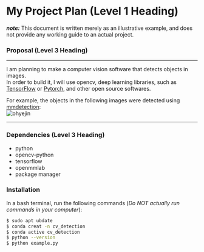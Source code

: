 # My Project Plan (Level 1 Heading)  
***note:*** This document is written merely as an illustrative example, and does not provide any working guide to an actual project.  

### Proposal (Level 3 Heading)
---

I am planning to make a computer vision software that detects objects in images.  
In order to build it, I will use opencv, deep learning libraries, such as [TensorFlow](https://www.tensorflow.org/) or [Pytorch](https://pytorch.org/), and other open source softwares.  

For example, the objects in the following images were detected using [mmdetection](https://github.com/open-mmlab/mmdetection):  
![ohyejin](https://user-images.githubusercontent.com/12907710/137271636-56ba1cd2-b110-4812-8221-b4c120320aa9.png)

---
### Dependencies (Level 3 Heading)
 * python
 * opencv-python
 * tensorflow
 * openmmlab
 * package manager
### Installation  
In a bash terminal, run the following commands (*Do NOT actually run commands in your computer*):  
```sh
$ sudo apt ubdate
$ conda creat -n cv_detection
$ conda active cv_detection
$ python --version
$ python example.py
```
